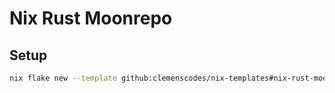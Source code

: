# Nix Rust Moonrepo

## Setup


```sh
nix flake new --template github:clemenscodes/nix-templates#nix-rust-moonrepo <REPO>
```

